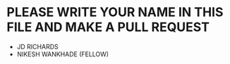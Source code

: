 # PLEASE WRITE YOUR NAME IN THIS FILE AND MAKE A PULL REQUEST

- JD RICHARDS
- NIKESH WANKHADE (FELLOW)
